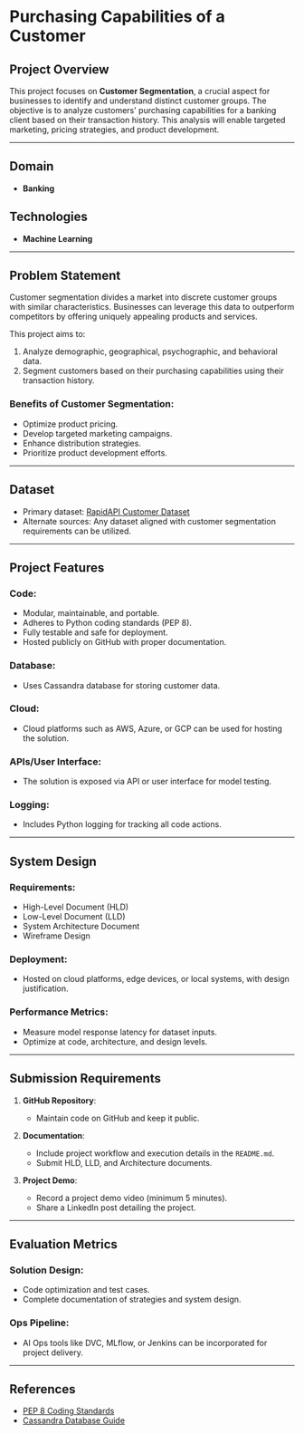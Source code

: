 # Purchasing Capabilities of a Customer

## Project Overview

This project focuses on **Customer Segmentation**, a crucial aspect for businesses to identify and understand distinct customer groups. The objective is to analyze customers' purchasing capabilities for a banking client based on their transaction history. This analysis will enable targeted marketing, pricing strategies, and product development.

---

## Domain
- **Banking**

## Technologies
- **Machine Learning**

---

## Problem Statement

Customer segmentation divides a market into discrete customer groups with similar characteristics. Businesses can leverage this data to outperform competitors by offering uniquely appealing products and services. 

This project aims to:
1. Analyze demographic, geographical, psychographic, and behavioral data.
2. Segment customers based on their purchasing capabilities using their transaction history.

### Benefits of Customer Segmentation:
- Optimize product pricing.
- Develop targeted marketing campaigns.
- Enhance distribution strategies.
- Prioritize product development efforts.

---

## Dataset

- Primary dataset: [RapidAPI Customer Dataset](https://rapidapi.com/search/customer)
- Alternate sources: Any dataset aligned with customer segmentation requirements can be utilized.

---

## Project Features

### Code:
- Modular, maintainable, and portable.
- Adheres to Python coding standards (PEP 8).
- Fully testable and safe for deployment.
- Hosted publicly on GitHub with proper documentation.

### Database:
- Uses Cassandra database for storing customer data.

### Cloud:
- Cloud platforms such as AWS, Azure, or GCP can be used for hosting the solution.

### APIs/User Interface:
- The solution is exposed via API or user interface for model testing.

### Logging:
- Includes Python logging for tracking all code actions.

---

## System Design

### Requirements:
- High-Level Document (HLD)
- Low-Level Document (LLD)
- System Architecture Document
- Wireframe Design

### Deployment:
- Hosted on cloud platforms, edge devices, or local systems, with design justification.

### Performance Metrics:
- Measure model response latency for dataset inputs.
- Optimize at code, architecture, and design levels.

---

## Submission Requirements

1. **GitHub Repository**:
   - Maintain code on GitHub and keep it public.

2. **Documentation**:
   - Include project workflow and execution details in the `README.md`.
   - Submit HLD, LLD, and Architecture documents.

3. **Project Demo**:
   - Record a project demo video (minimum 5 minutes).
   - Share a LinkedIn post detailing the project.

---

## Evaluation Metrics

### Solution Design:
- Code optimization and test cases.
- Complete documentation of strategies and system design.

### Ops Pipeline:
- AI Ops tools like DVC, MLflow, or Jenkins can be incorporated for project delivery.

---

## References

- [PEP 8 Coding Standards](https://www.python.org/dev/peps/pep-0008/)
- [Cassandra Database Guide](https://astra.dev/ineuron)
